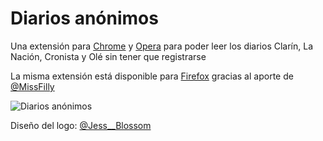 Diarios anónimos
================

Una extensión para [Chrome](https://chrome.google.com/webstore/detail/diarios-an%C3%B3nimos/afkcafjohadnopckhbcopklmeknjcgkg) y [Opera](https://addons.opera.com/en/extensions/details/diarios-anonimos-clarin-y-la-nacion/?display=es) para poder leer los diarios Clarín, La Nación, Cronista y Olé sin tener que registrarse

La misma extensión está disponible para [Firefox](https://addons.mozilla.org/es/firefox/addon/diarios-anonimos/) gracias al aporte de [@MissFilly](https://github.com/MissFilly/diarios-anonimos-firefox)

![Diarios anónimos](https://raw.githubusercontent.com/wacko/diarios-anonimos/master/images/banner-640x400.png)

Diseño del logo: [@Jess__Blossom](https://twitter.com/Jess__Blossom)
